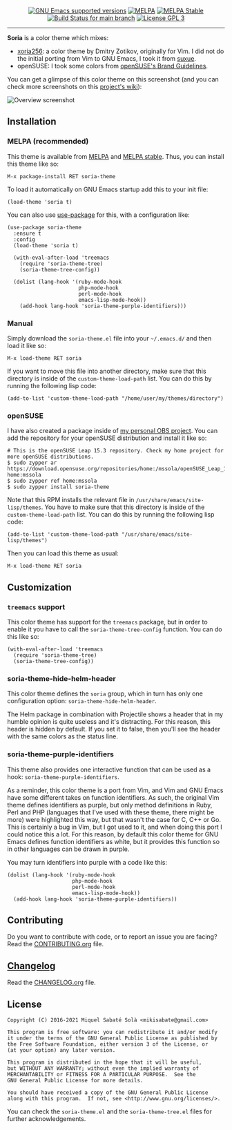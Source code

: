 <p align="center">
  <a href="https://www.gnu.org/software/emacs/"><img alt="GNU Emacs supported versions" src="https://img.shields.io/badge/GNU%20Emacs-25.1%2B-875f87.svg"/><a/>
  <a href="https://melpa.org/#/soria-theme"><img alt="MELPA" src="https://melpa.org/packages/soria-theme-badge.svg"/></a>
  <a href="https://stable.melpa.org/#/soria-theme"><img alt="MELPA Stable" src="https://stable.melpa.org/packages/soria-theme-badge.svg"/></a>
  <a href="https://github.com/mssola/soria/actions?query=workflow%3ACI" title="CI status for the main branch"><img src="https://github.com/mssola/soria/workflows/CI/badge.svg" alt="Build Status for main branch" /></a>
  <a href="http://www.gnu.org/licenses/gpl-3.0.txt" rel="nofollow"><img alt="License GPL 3" src="https://img.shields.io/badge/license-GPL_3-blue.svg" style="max-width:100%;"></a>
</p>

---

**Soria** is a color theme which mixes:

- [xoria256](http://www.vim.org/scripts/script.php?script_id=2140): a color
  theme by Dmitry Zotikov, originally for Vim. I did not do the initial porting
  from Vim to GNU Emacs, I took it from
  [suxue](https://github.com/suxue/xoria256-emacs).
- openSUSE: I took some colors from [openSUSE's Brand Guidelines](http://opensuse.github.io/branding-guidelines/).

You can get a glimpse of this color theme on this screenshot (and you can check
more screenshots on this [project's
wiki](https://github.com/mssola/soria/wiki)):

![Overview screenshot](https://raw.githubusercontent.com/wiki/mssola/soria/screenshots/linux.png)

## Installation

### MELPA (recommended)

This theme is available from [MELPA](https://melpa.org/#/soria-theme) and [MELPA
stable](https://stable.melpa.org/#/soria-theme). Thus, you can install this
theme like so:

`M-x package-install RET soria-theme`

To load it automatically on GNU Emacs startup add this to your init file:

```elisp
(load-theme 'soria t)
```

You can also use [use-package](https://github.com/jwiegley/use-package) for
this, with a configuration like:

```elisp
(use-package soria-theme
  :ensure t
  :config
  (load-theme 'soria t)

  (with-eval-after-load 'treemacs
    (require 'soria-theme-tree)
    (soria-theme-tree-config))

  (dolist (lang-hook '(ruby-mode-hook
                       php-mode-hook
                       perl-mode-hook
                       emacs-lisp-mode-hook))
    (add-hook lang-hook 'soria-theme-purple-identifiers)))
```

### Manual

Simply download the `soria-theme.el` file into your `~/.emacs.d/` and then load
it like so:

`M-x load-theme RET soria`

If you want to move this file into another directory, make sure that this
directory is inside of the `custom-theme-load-path` list. You can do this by
running the following lisp code:

```elisp
(add-to-list 'custom-theme-load-path "/home/user/my/themes/directory")
```

### openSUSE

I have also created a package inside of [my personal OBS
project](https://build.opensuse.org/package/show/home:mssola/soria-theme). You
can add the repository for your openSUSE distribution and install it like so:

```
# This is the openSUSE Leap 15.3 repository. Check my home project for more openSUSE distributions.
$ sudo zypper ar https://download.opensuse.org/repositories/home:/mssola/openSUSE_Leap_15.3/ home:mssola
$ sudo zypper ref home:mssola
$ sudo zypper install soria-theme
```

Note that this RPM installs the relevant file in
`/usr/share/emacs/site-lisp/themes`. You have to make sure that this directory
is inside of the `custom-theme-load-path` list. You can do this by running the
following lisp code:

```elisp
(add-to-list 'custom-theme-load-path "/usr/share/emacs/site-lisp/themes")
```

Then you can load this theme as usual:

`M-x load-theme RET soria`

## Customization

### `treemacs` support

This color theme has support for the `treemacs` package, but in order to enable it you have to call the `soria-theme-tree-config` function. You can do this like so:

```elisp
(with-eval-after-load 'treemacs
  (require 'soria-theme-tree)
  (soria-theme-tree-config))
```

### soria-theme-hide-helm-header

This color theme defines the `soria` group, which in turn has only one
configuration option: `soria-theme-hide-helm-header`.

The Helm package in combination with Projectile shows a header that in my humble
opinion is quite useless and it's distracting. For this reason, this header is
hidden by default. If you set it to false, then you'll see the header with the
same colors as the status line.

### soria-theme-purple-identifiers

This theme also provides one interactive function that can be used as a hook:
`soria-theme-purple-identifiers`.

As a reminder, this color theme is a port from Vim, and Vim and GNU Emacs have
some different takes on function identifiers. As such, the original Vim theme
defines identifiers as purple, but only method definitions in Ruby, Perl and PHP
(languages that I've used with these theme, there might be more) were
highlighted this way, but that wasn't the case for C, C++ or Go. This is
certainly a bug in Vim, but I got used to it, and when doing this port I could
notice this a lot. For this reason, by default this color theme for GNU Emacs
defines function identifiers as white, but it provides this function so in other
languages can be drawn in purple.

You may turn identifiers into purple with a code like this:

```elisp
(dolist (lang-hook '(ruby-mode-hook
                     php-mode-hook
                     perl-mode-hook
                     emacs-lisp-mode-hook))
  (add-hook lang-hook 'soria-theme-purple-identifiers))
```

## Contributing

Do you want to contribute with code, or to report an issue you are facing? Read
the [CONTRIBUTING.org](./CONTRIBUTING.org) file.

## [Changelog](https://pbs.twimg.com/media/DJDYCcLXcAA_eIo?format=jpg&name=small)

Read the [CHANGELOG.org](./CHANGELOG.org) file.

## License

```
Copyright (C) 2016-2021 Miquel Sabaté Solà <mikisabate@gmail.com>

This program is free software: you can redistribute it and/or modify
it under the terms of the GNU General Public License as published by
the Free Software Foundation, either version 3 of the License, or
(at your option) any later version.

This program is distributed in the hope that it will be useful,
but WITHOUT ANY WARRANTY; without even the implied warranty of
MERCHANTABILITY or FITNESS FOR A PARTICULAR PURPOSE.  See the
GNU General Public License for more details.

You should have received a copy of the GNU General Public License
along with this program.  If not, see <http://www.gnu.org/licenses/>.
```

You can check the `soria-theme.el` and the `soria-theme-tree.el` files for
further acknowledgements.
